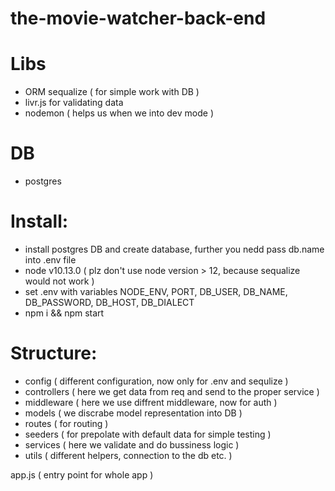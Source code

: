 # the-movie-watcher-back-end

# Libs

- ORM sequalize ( for simple work with DB )
- livr.js for validating data
- nodemon ( helps us when we into dev mode )

# DB

- postgres

# Install:

- install postgres DB and create database, further you nedd pass db.name into .env file
- node v10.13.0 ( plz don't use node version > 12, because sequalize would not work )
- set .env with variables NODE_ENV, PORT, DB_USER, DB_NAME, DB_PASSWORD, DB_HOST, DB_DIALECT
- npm i && npm start

# Structure: 

- config ( different configuration, now only for .env and sequlize )
- controllers ( here we get data from req and send to the proper service )
- middleware ( here we use diffrent middleware, now for auth )
- models ( we discrabe model representation into DB )
- routes ( for routing )
- seeders ( for prepolate with default data for simple testing )
- services ( here we validate and do bussiness logic )
- utils ( different helpers, connection to the db etc. )

app.js ( entry point for whole app )
